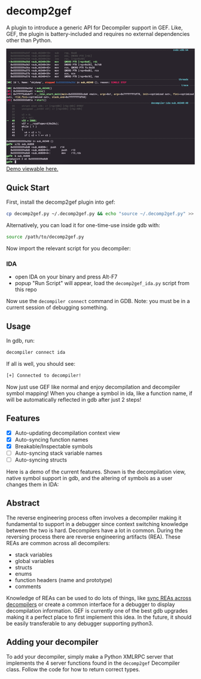 # decomp2gef
A plugin to introduce a generic API for Decompiler support in GEF. Like, GEF, the plugin
is battery-included and requires no external dependencies other than Python. 

![decomp2gef](decomp2gef.png)
[Demo viewable here.](https://asciinema.org/a/442740)

## Quick Start
First, install the decomp2gef plugin into gef:
```bash
cp decomp2gef.py ~/.decomp2gef.py && echo "source ~/.decomp2gef.py" >> ~/.gdbinit
```
Alternatively, you can load it for one-time-use inside gdb with:
```bash 
source /path/to/decomp2gef.py
```

Now import the relevant script for you decompiler:

### IDA
- open IDA on your binary and press Alt-F7
- popup "Run Script" will appear, load the `decomp2gef_ida.py` script from this repo

Now use the `decompiler connect` command in GDB. Note: you must be in a current session
of debugging something.

## Usage 
In gdb, run:
```bash
decompiler connect ida
```

If all is well, you should see:
```bash
[+] Connected to decompiler!
```

Now just use GEF like normal and enjoy decompilation and decompiler symbol mapping!
When you change a symbol in ida, like a function name, if will be automatically reflected in 
gdb after just 2 steps!

## Features 
- [X] Auto-updating decompilation context view
- [X] Auto-syncing function names
- [X] Breakable/Inspectable symbols
- [ ] Auto-syncing stack variable names
- [ ] Auto-syncing structs

Here is a demo of the current features. Shown is the decompilation view, native symbol support
in gdb, and the altering of symbols as a user changes them in IDA:

## Abstract
The reverse engineering process often involves a decompiler making it fundamental to
support in a debugger since context switching knowledge between the two is hard. Decompilers
have a lot in common. During the reversing process there are reverse engineering artifacts (REA).
These REAs are common across all decompilers:
- stack variables
- global variables
- structs
- enums
- function headers (name and prototype)
- comments

Knowledge of REAs can be used to do lots of things, like [sync REAs across decompilers](https://github.com/angr/binsync) or
create a common interface for a debugger to display decompilation information. GEF is currently
one of the best gdb upgrades making it a perfect place to first implement this idea. In the future,
it should be easily transferable to any debugger supporting python3.

## Adding your decompiler

To add your decompiler, simply make a Python XMLRPC server that implements the 4 server functions
found in the `decomp2gef` Decompiler class. Follow the code for how to return correct types.